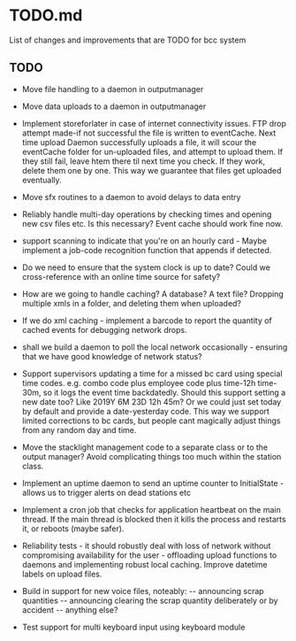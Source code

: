 # TODO.md

List of changes and improvements that are TODO for bcc system

## TODO

- Move file handling to a daemon in outputmanager
- Move data uploads to a daemon in outputmanager
- Implement storeforlater in case of internet connectivity issues. FTP drop attempt made-if not successful the file is written to eventCache. Next time upload Daemon successfully uploads a file, it will scour the eventCache folder for un-uploaded files, and attempt to upload them. If they still fail, leave htem there til next time you check. If they work, delete them one by one. This way we guarantee that files get uploaded eventually.

- Move sfx routines to a daemon to avoid delays to data entry

- Reliably handle multi-day operations by checking times and opening new csv files etc. Is this necessary? Event cache should work fine now.

- support scanning to indicate that you're on an hourly card - Maybe implement a job-code recognition function that appends if detected.

- Do we need to ensure that the system clock is up to date? Could we cross-reference with an online time source for safety?

- How are we going to handle caching? A database? A text file? Dropping multiple xmls in a folder, and deleting them when uploaded?
- If we do xml caching - implement a barcode to report the quantity of cached events for debugging network drops.
- shall we build a daemon to poll the local network occasionally - ensuring that we have good knowledge of network status?

- Support supervisors updating a time for a missed bc card using special time codes. e.g. combo code plus employee code plus time-12h time-30m, so it logs the event time backdatedly. Should this support setting a new date too? Like 2019Y 6M 23D 12h 45m? Or we could just set today by default and provide a date-yesterday code. This way we support limited corrections to bc cards, but people cant magically adjust things from any random day and time.

- Move the stacklight management code to a separate class or to the output manager? Avoid complicating things too much within the station class.

- Implement an uptime daemon to send an uptime counter to InitialState - allows us to trigger alerts on dead stations etc

- Implement a cron job that checks for application heartbeat on the main thread. If the main thread is blocked then it kills the process and restarts it, or reboots (maybe safer).

- Reliability tests - it should robustly deal with loss of network without compromising availability for the user - offloading upload functions to daemons and implementing robust local caching. Improve datetime labels on upload files.

- Build in support for new voice files, noteably:
-- announcing scrap quantities
-- announcing clearing the scrap quantity deliberately or by accident
-- anything else?

- Test support for multi keyboard input using keyboard module